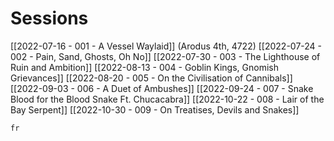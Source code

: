 


# Sessions

[[2022-07-16 - 001 - A Vessel Waylaid]] (Arodus 4th, 4722)
[[2022-07-24 - 002 - Pain, Sand, Ghosts, Oh No]]
[[2022-07-30 - 003 - The Lighthouse of Ruin and Ambition]]
[[2022-08-13 - 004 - Goblin Kings, Gnomish Grievances]]
[[2022-08-20 - 005 - On the Civilisation of Cannibals]]
[[2022-09-03 - 006 - A Duet of Ambushes]]
[[2022-09-24 - 007 - Snake Blood for the Blood Snake Ft. Chucacabra]]
[[2022-10-22 - 008 - Lair of the Bay Serpent]]
[[2022-10-30 - 009 - On Treatises, Devils and Snakes]]






```timeline
fr
```
